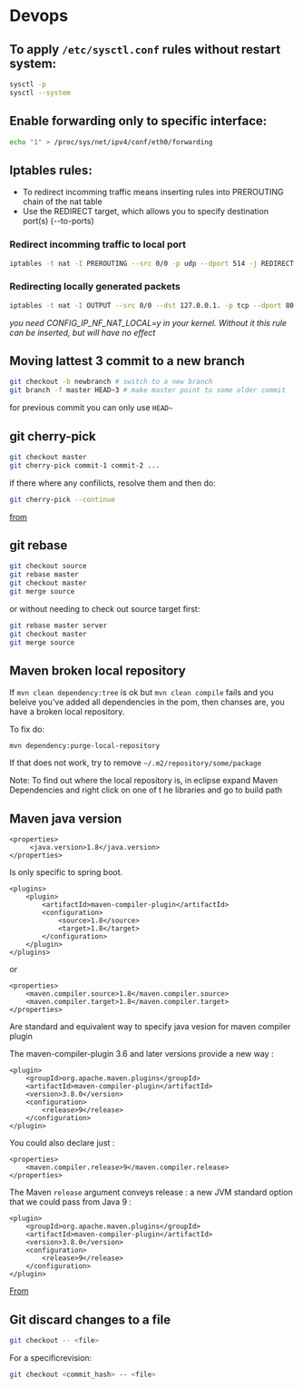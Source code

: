 # Devops

## To apply `/etc/sysctl.conf` rules without restart system:

```bash
sysctl -p
sysctl --system
```
## Enable forwarding only to specific interface:

```bash
echo "1" > /proc/sys/net/ipv4/conf/eth0/forwarding
```
## Iptables rules:

* To redirect incomming traffic means inserting rules into PREROUTING chain of the nat table
* Use the REDIRECT target, which allows you to specify destination port(s) (--to-ports)

### Redirect incomming traffic to local port
```bash
iptables -t nat -I PREROUTING --src 0/0 -p udp --dport 514 -j REDIRECT --to-ports 1516
```
### Redirecting locally generated packets
```bash
iptables -t nat -I OUTPUT --src 0/0 --dst 127.0.0.1. -p tcp --dport 80 -j REDIRECT --to-ports 8080
```
*you need CONFIG_IP_NF_NAT_LOCAL=y in your kernel. Without it this rule can be inserted, but will have no effect*

## Moving lattest 3 commit to a new branch

```bash
git checkout -b newbranch # switch to a new branch
git branch -f master HEAD~3 # make master point to some older commit
```
for previous commit you can only use `HEAD~`

## git cherry-pick

```bash
git checkout master
git cherry-pick commit-1 commit-2 ...
```
if there where any confilicts, resolve them and then do:
```bash
git cherry-pick --continue
```
[from](https://www.previousnext.com.au/blog/intro-cherry-picking-git)

## git rebase

```bash
git checkout source
git rebase master
git checkout master
git merge source
```
or without needing to check out source target first:
```bash
git rebase master server
git checkout master
git merge source
```

## Maven broken local repository

If `mvn clean dependency:tree` is ok but `mvn clean compile` fails and you beleive you've added all dependencies in the pom,
then chanses are, you have a broken local repository. 

To fix do:

`mvn dependency:purge-local-repository`

If that does not work, try to remove `~/.m2/repository/some/package`

Note: To find out where the local repository is, in eclipse expand Maven Dependencies and right click on one of t
he libraries and go to build path

## Maven java version

```
<properties>
     <java.version>1.8</java.version>
</properties>
```
Is only specific to spring boot.

```
<plugins>
    <plugin>    
        <artifactId>maven-compiler-plugin</artifactId>
        <configuration>
            <source>1.8</source>
            <target>1.8</target>
        </configuration>
    </plugin>
</plugins>
```
or
```
<properties>
    <maven.compiler.source>1.8</maven.compiler.source>
    <maven.compiler.target>1.8</maven.compiler.target>
</properties>
```
Are standard and equivalent way to specify java vesion for maven compiler plugin

The maven-compiler-plugin 3.6 and later versions provide a new way :
```
<plugin>
    <groupId>org.apache.maven.plugins</groupId>
    <artifactId>maven-compiler-plugin</artifactId>
    <version>3.8.0</version>
    <configuration>
        <release>9</release>
    </configuration>
</plugin>
```
You could also declare just :
```
<properties>
    <maven.compiler.release>9</maven.compiler.release>
</properties>
```
The Maven `release` argument conveys  release : a new JVM standard option that we could pass from Java 9 :
```
<plugin>
    <groupId>org.apache.maven.plugins</groupId>
    <artifactId>maven-compiler-plugin</artifactId>
    <version>3.8.0</version>
    <configuration>
        <release>9</release>
    </configuration>
</plugin>
```
[From](https://stackoverflow.com/a/38883073/2556354)

## Git discard changes to a file

```bash
git checkout -- <file>
```
For a specificrevision:
```bash
git checkout <commit_hash> -- <file>
```
